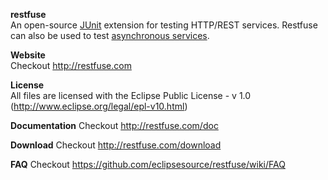 **restfuse**  
An open-source [JUnit](http://junit.org) extension for testing HTTP/REST services. Restfuse can also be used to test [asynchronous services](http://restfuse.com/asynchron/).

**Website**  
Checkout http://restfuse.com

**License**  
All files are licensed with the Eclipse Public License - v 1.0 (http://www.eclipse.org/legal/epl-v10.html)

**Documentation**
Checkout http://restfuse.com/doc

**Download**
Checkout http://restfuse.com/download

**FAQ**
Checkout https://github.com/eclipsesource/restfuse/wiki/FAQ

